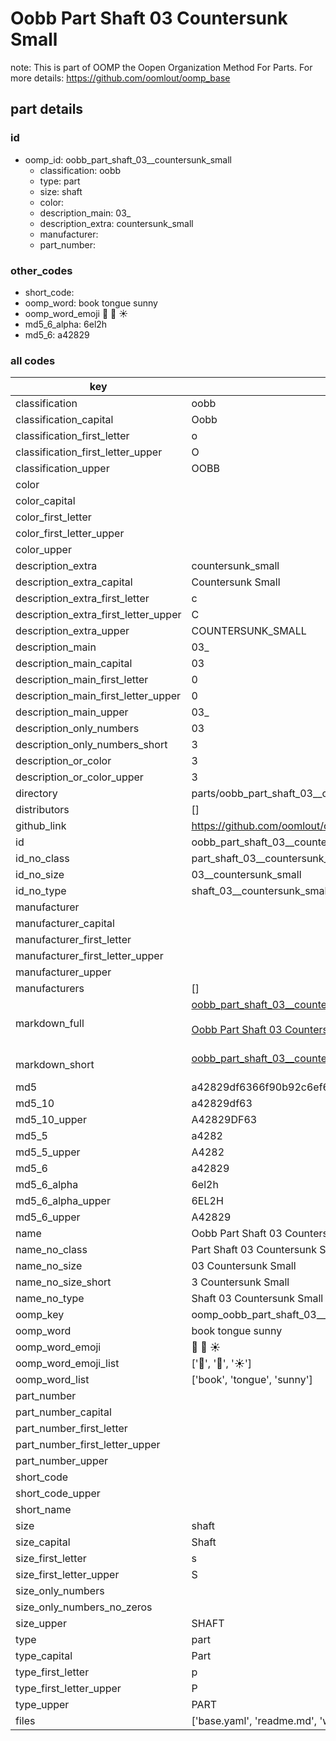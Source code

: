 # Oobb Part Shaft 03  Countersunk Small  

note: This is part of OOMP the Oopen Organization Method For Parts. For more details: https://github.com/oomlout/oomp_base

##  part details





### id
* oomp_id: oobb_part_shaft_03__countersunk_small
  * classification: oobb
  * type: part
  * size: shaft
  * color: 
  * description_main: 03_
  * description_extra: countersunk_small
  * manufacturer: 
  * part_number: 

### other_codes
* short_code: 
* oomp_word: book tongue sunny
* oomp_word_emoji :book: :tongue: :sunny:
* md5_6_alpha: 6el2h
* md5_6: a42829

### all codes 
| key | value |  
| --- | --- |  
| classification | oobb |  
| classification_capital | Oobb |  
| classification_first_letter | o |  
| classification_first_letter_upper | O |  
| classification_upper | OOBB |  
| color |  |  
| color_capital |  |  
| color_first_letter |  |  
| color_first_letter_upper |  |  
| color_upper |  |  
| description_extra | countersunk_small |  
| description_extra_capital | Countersunk Small |  
| description_extra_first_letter | c |  
| description_extra_first_letter_upper | C |  
| description_extra_upper | COUNTERSUNK_SMALL |  
| description_main | 03_ |  
| description_main_capital | 03  |  
| description_main_first_letter | 0 |  
| description_main_first_letter_upper | 0 |  
| description_main_upper | 03_ |  
| description_only_numbers | 03 |  
| description_only_numbers_short | 3 |  
| description_or_color | 3 |  
| description_or_color_upper | 3 |  
| directory | parts/oobb_part_shaft_03__countersunk_small |  
| distributors | [] |  
| github_link | https://github.com/oomlout/oomlout_oomp_part_src/tree/main/parts/oobb_part_shaft_03__countersunk_small/working |  
| id | oobb_part_shaft_03__countersunk_small |  
| id_no_class | part_shaft_03__countersunk_small |  
| id_no_size | 03__countersunk_small |  
| id_no_type | shaft_03__countersunk_small |  
| manufacturer |  |  
| manufacturer_capital |  |  
| manufacturer_first_letter |  |  
| manufacturer_first_letter_upper |  |  
| manufacturer_upper |  |  
| manufacturers | [] |  
| markdown_full | [oobb_part_shaft_03__countersunk_small](https://github.com/oomlout/oomlout_oomp_part_src/tree/main/parts/oobb_part_shaft_03__countersunk_small/working)<br>[](https://github.com/oomlout/oomlout_oomp_part_src/tree/main/parts/oobb_part_shaft_03__countersunk_small/working)<br>[Oobb Part Shaft 03  Countersunk Small](https://github.com/oomlout/oomlout_oomp_part_src/tree/main/parts/oobb_part_shaft_03__countersunk_small/working)<br><br> |  
| markdown_short | [oobb_part_shaft_03__countersunk_small](https://github.com/oomlout/oomlout_oomp_part_src/tree/main/parts/oobb_part_shaft_03__countersunk_small/working)<br><br> |  
| md5 | a42829df6366f90b92c6ef6f219e302f |  
| md5_10 | a42829df63 |  
| md5_10_upper | A42829DF63 |  
| md5_5 | a4282 |  
| md5_5_upper | A4282 |  
| md5_6 | a42829 |  
| md5_6_alpha | 6el2h |  
| md5_6_alpha_upper | 6EL2H |  
| md5_6_upper | A42829 |  
| name | Oobb Part Shaft 03  Countersunk Small |  
| name_no_class | Part Shaft 03  Countersunk Small |  
| name_no_size | 03  Countersunk Small |  
| name_no_size_short | 3  Countersunk Small |  
| name_no_type | Shaft 03  Countersunk Small |  
| oomp_key | oomp_oobb_part_shaft_03__countersunk_small |  
| oomp_word | book tongue sunny |  
| oomp_word_emoji | :book: :tongue: :sunny: |  
| oomp_word_emoji_list | [':book:', ':tongue:', ':sunny:'] |  
| oomp_word_list | ['book', 'tongue', 'sunny'] |  
| part_number |  |  
| part_number_capital |  |  
| part_number_first_letter |  |  
| part_number_first_letter_upper |  |  
| part_number_upper |  |  
| short_code |  |  
| short_code_upper |  |  
| short_name |  |  
| size | shaft |  
| size_capital | Shaft |  
| size_first_letter | s |  
| size_first_letter_upper | S |  
| size_only_numbers |  |  
| size_only_numbers_no_zeros |  |  
| size_upper | SHAFT |  
| type | part |  
| type_capital | Part |  
| type_first_letter | p |  
| type_first_letter_upper | P |  
| type_upper | PART |  
| files | ['base.yaml', 'readme.md', 'working.json', 'working.yaml'] |  
